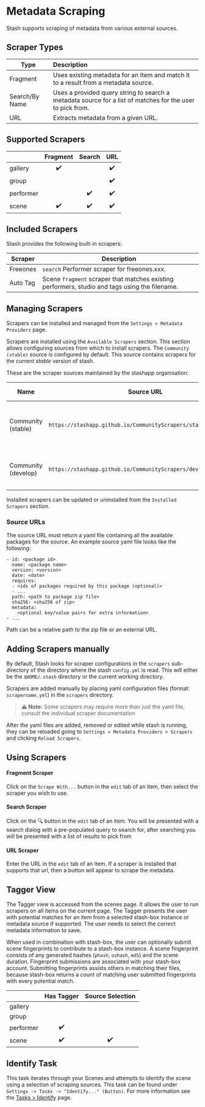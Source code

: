 # Metadata Scraping

Stash supports scraping of metadata from various external sources.

## Scraper Types

| Type | Description |
|---|:---|
| Fragment | Uses existing metadata for an Item and match it to a result from a metadata source. |
| Search/By Name | Uses a provided query string to search a metadata source for a list of matches for the user to pick from. |
| URL | Extracts metadata from a given URL. |

## Supported Scrapers

|   | Fragment | Search | URL |
|---|:---:|:---:|:---:|
| gallery | ✔️ | | ✔️ |
| group | | | ✔️ |
| performer | | ✔️ | ✔️ |
| scene | ✔️  | ✔️ | ✔️ |

## Included Scrapers

Stash provides the following built-in scrapers:

| Scraper | Description |
|---|--|
| Freeones | `search` Performer scraper for freeones.xxx. |
| Auto Tag | Scene `fragment` scraper that matches existing performers, studio and tags using the filename. |

## Managing Scrapers

Scrapers can be installed and managed from the `Settings > Metadata Providers` page. 

Scrapers are installed using the `Available Scrapers` section. This section allows configuring sources from which to install scrapers. The `Community (stable)` source is configured by default. This source contains scrapers for the current _stable_ version of stash.

These are the scraper sources maintained by the stashapp organisation:

| Name | Source URL | Recommended Local Path | Notes |
|------|-----------|------------------------|-------|
| Community (stable) | `https://stashapp.github.io/CommunityScrapers/stable/index.yml` | `stable` | For the current stable version of stash. |
| Community (develop) | `https://stashapp.github.io/CommunityScrapers/develop/index.yml` | `develop` | For the develop version of stash. |

Installed scrapers can be updated or uninstalled from the `Installed Scrapers` section.

### Source URLs

The source URL must return a yaml file containing all the available packages for the source. An example source yaml file looks like the following:

```
- id: <package id>
  name: <package name>
  version: <version>
  date: <date>
  requires:
  - <ids of packages required by this package (optional)>
  - ...
  path: <path to package zip file>
  sha256: <sha256 of zip>
  metadata:
    <optional key/value pairs for extra information>
- ...
```

Path can be a relative path to the zip file or an external URL.

## Adding Scrapers manually

By default, Stash looks for scraper configurations in the `scrapers` sub-directory of the directory where the stash `config.yml` is read. This will either be the `$HOME/.stash` directory or the current working directory.

Scrapers are added manually by placing yaml configuration files (format: `scrapername.yml`) in the `scrapers` directory.

> **⚠️ Note:** Some scrapers may require more than just the yaml file, consult the individual scraper documentation

After the yaml files are added, removed or edited while stash is running, they can be reloaded going to `Settings > Metadata Providers > Scrapers` and clicking `Reload Scrapers`.
  
## Using Scrapers

#### Fragment Scraper
Click on the `Scrape With...` button in the `edit` tab of an item, then select the scraper you wish to use.

#### Search Scraper
Click on the 🔍 button in the `edit` tab of an item. You will be presented with a search dialog with a pre-populated query to search for, after searching you will be presented with a list of results to pick from

#### URL Scraper
Enter the URL in the `edit` tab of an Item. If a scraper is installed that supports that url, then a button will appear to scrape the metadata.

## Tagger View

The Tagger view is accessed from the scenes page. It allows the user to run scrapers on all items on the current page. The Tagger presents the user with potential matches for an item from a selected stash-box instance or metadata source if supported. The user needs to select the correct metadata information to save. 

When used in combination with stash-box, the user can optionally submit scene fingerprints to contribute to a stash-box instance. A scene fingerprint consists of any generated hashes (`phash`, `oshash`, `md5`) and the scene duration. Fingerprint submissions are associated with your stash-box account. Submitting fingerprints assists others in matching their files, because stash-box returns a count of matching user submitted fingerprints with every potential match.

| | Has Tagger | Source Selection |
|---|:---:|:---:|
| gallery | | |
| group | | |
| performer | ✔️ | |
| scene | ✔️ | ✔️ |


## Identify Task

This task iterates through your Scenes and attempts to identify the scene using a selection of scraping sources. This task can be found under `Settings -> Tasks -> "Identify..." (Button)`. For more information see the [Tasks > Identify](/help/Identify.md) page.
